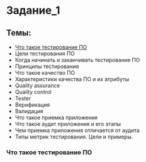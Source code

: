 # Задание_1
## Темы:
- [Что такое тестирование ПО](#testing)
- Цели тестирования ПО
- Когда начинать и заканчивать тестирование ПО
- Принципы тестирования
- Что такое качество ПО
- Характеристики качества ПО и их атрибуты
- Quality assurance
- Quality control
- Tester
- Верификация
- Валидация
- Что такое приемка приложения
- Что такое аудит приложения и его этапы
- Чем приемка приложения отличается от аудита
- Типы метрик тестирования. Цели и примеры.

<a name="testing"></a>
### Что такое тестирование ПО

